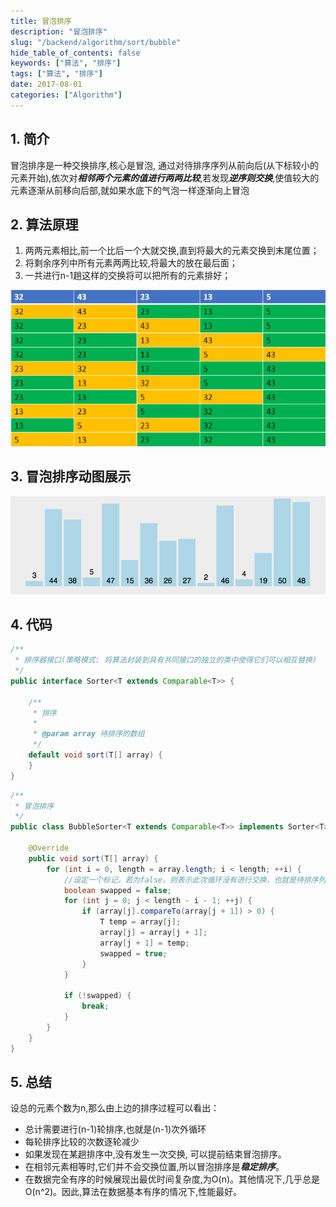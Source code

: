 ```yaml
---
title: 冒泡排序
description: "冒泡排序"
slug: "/backend/algorithm/sort/bubble"
hide_table_of_contents: false
keywords: ["算法", "排序"]
tags: ["算法", "排序"]
date: 2017-08-01
categories: ["Algorithm"]
---
```

## 1. 简介
冒泡排序是一种交换排序,核心是冒泡, 通过对待排序序列从前向后(从下标较小的元素开始),依次对***相邻两个元素的值进行两两比较***,若发现***逆序则交换***,使值较大的元素逐渐从前移向后部,就如果水底下的气泡一样逐渐向上冒泡

## 2. 算法原理
1. 两两元素相比,前一个比后一个大就交换,直到将最大的元素交换到末尾位置；
2. 将剩余序列中所有元素两两比较,将最大的放在最后面；
3. 一共进行n-1趟这样的交换将可以把所有的元素排好；

![bubble](img/bubble.png)

## 3. 冒泡排序动图展示

![bubble](img/bubble.gif)

## 4. 代码
```java
/**
 * 排序器接口(策略模式: 将算法封装到具有共同接口的独立的类中使得它们可以相互替换)
 */
public interface Sorter<T extends Comparable<T>> {

    /**
     * 排序
     *
     * @param array 待排序的数组
     */
    default void sort(T[] array) {
    }
}
```

```java
/**
 * 冒泡排序
 */
public class BubbleSorter<T extends Comparable<T>> implements Sorter<T> {

    @Override
    public void sort(T[] array) {
        for (int i = 0, length = array.length; i < length; ++i) {
            //设定一个标记，若为false，则表示此次循环没有进行交换，也就是待排序列已经有序，排序已然完成
            boolean swapped = false;
            for (int j = 0; j < length - i - 1; ++j) {
                if (array[j].compareTo(array[j + 1]) > 0) {
                    T temp = array[j];
                    array[j] = array[j + 1];
                    array[j + 1] = temp;
                    swapped = true;
                }
            }

            if (!swapped) {
                break;
            }
        }
    }
}
```

## 5. 总结
设总的元素个数为n,那么由上边的排序过程可以看出：
+ 总计需要进行(n-1)轮排序,也就是(n-1)次外循环
+ 每轮排序比较的次数逐轮减少
+ 如果发现在某趟排序中,没有发生一次交换, 可以提前结束冒泡排序。
+ 在相邻元素相等时,它们并不会交换位置,所以冒泡排序是***稳定排序***。
+ 在数据完全有序的时候展现出最优时间复杂度,为O(n)。其他情况下,几乎总是O(n^2)。因此,算法在数据基本有序的情况下,性能最好。
